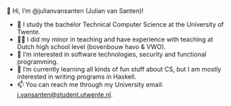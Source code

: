 👋 Hi, I’m @julianvansanten (Julian van Santen)!

- 📖 I study the bachelor Technical Computer Science at the University of Twente.
- 🧑‍🏫 I did my minor in teaching and have experience with teaching at Dutch high school level (bovenbouw havo & VWO).
- 👀 I’m interested in software technologies, security and functional programming.
- 🌱 I’m currently learning all kinds of fun stuff about CS, but I am mostly interested in writing programs in Haskell.
- 📫 You can reach me through my University email: [j.vansanten@student.utwente.nl](mailto:j.vansanten@student.utwente.nl).

<!---
julianvansanten/julianvansanten is a ✨ special ✨ repository because its `README.md` (this file) appears on your GitHub profile.
You can click the Preview link to take a look at your changes.
--->
